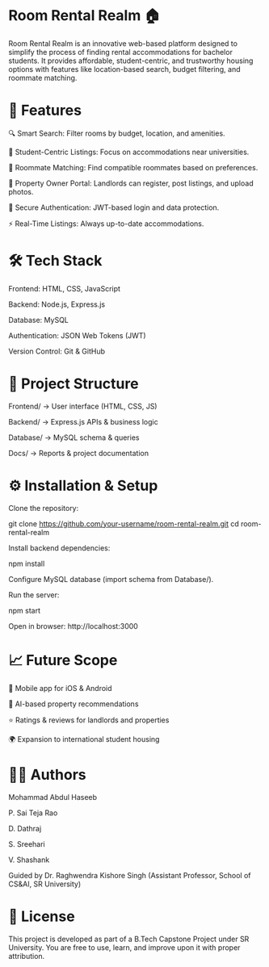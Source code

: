 # Room Rental Realm 🏠

Room Rental Realm is an innovative web-based platform designed to simplify the process of finding rental accommodations for bachelor students. It provides affordable, student-centric, and trustworthy housing options with features like location-based search, budget filtering, and roommate matching.

# 🚀 Features

🔍 Smart Search: Filter rooms by budget, location, and amenities.

🏫 Student-Centric Listings: Focus on accommodations near universities.

👥 Roommate Matching: Find compatible roommates based on preferences.

📝 Property Owner Portal: Landlords can register, post listings, and upload photos.

🔐 Secure Authentication: JWT-based login and data protection.

⚡ Real-Time Listings: Always up-to-date accommodations.

# 🛠 Tech Stack

Frontend: HTML, CSS, JavaScript

Backend: Node.js, Express.js

Database: MySQL

Authentication: JSON Web Tokens (JWT)

Version Control: Git & GitHub


# 📂 Project Structure

Frontend/ → User interface (HTML, CSS, JS)

Backend/ → Express.js APIs & business logic

Database/ → MySQL schema & queries

Docs/ → Reports & project documentation

# ⚙️ Installation & Setup

Clone the repository:

git clone https://github.com/your-username/room-rental-realm.git
cd room-rental-realm


Install backend dependencies:

npm install


Configure MySQL database (import schema from Database/).

Run the server:

npm start


Open in browser: http://localhost:3000

# 📈 Future Scope

📱 Mobile app for iOS & Android

🤖 AI-based property recommendations

⭐ Ratings & reviews for landlords and properties

🌍 Expansion to international student housing

# 👨‍💻 Authors

Mohammad Abdul Haseeb

P. Sai Teja Rao

D. Dathraj

S. Sreehari

V. Shashank

Guided by Dr. Raghwendra Kishore Singh (Assistant Professor, School of CS&AI, SR University)

# 📜 License

This project is developed as part of a B.Tech Capstone Project under SR University. You are free to use, learn, and improve upon it with proper attribution.
